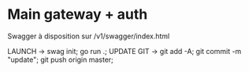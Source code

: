 # Main gateway + auth

Swagger à disposition sur /v1/swagger/index.html

LAUNCH -> swag init; go run .;
UPDATE GIT -> git add -A; git commit -m "update"; git push origin master;
